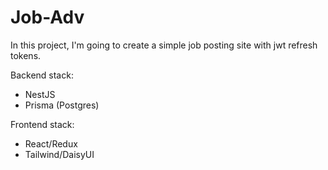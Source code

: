 # Job-Adv

In this project, I'm going to create a simple job posting site with jwt refresh tokens.

Backend stack:
- NestJS
- Prisma (Postgres)

Frontend stack:
- React/Redux
- Tailwind/DaisyUI
